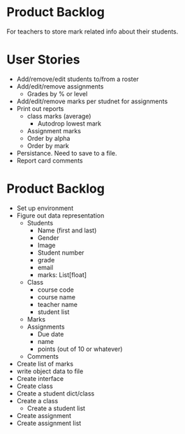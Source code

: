 # Product Backlog

For teachers to store mark related info about their students.

# User Stories
- Add/remove/edit students to/from a roster
- Add/edit/remove assignments
    - Grades by % or level
- Add/edit/remove marks per studnet for assignments
- Print out reports
    - class marks (average)
        - Autodrop lowest mark
    - Assignment marks
    - Order by alpha
    - Order by mark
- Persistance. Need to save to a file.
- Report card comments

# Product Backlog
- Set up environment
- Figure out data representation
    - Students
        - Name (first and last)
        - Gender
        - Image
        - Student number
        - grade
        - email
        - marks: List[float]
    - Class
        - course code
        - course name
        - teacher name
        - student list
    - Marks
    - Assignments
        - Due date
        - name
        - points (out of 10 or whatever)
    - Comments
- Create list of marks
- write object data to file
- Create interface
- Create class
- Create a student dict/class
- Create a class
    - Create a student list
- Create assignment
- Create assignment list